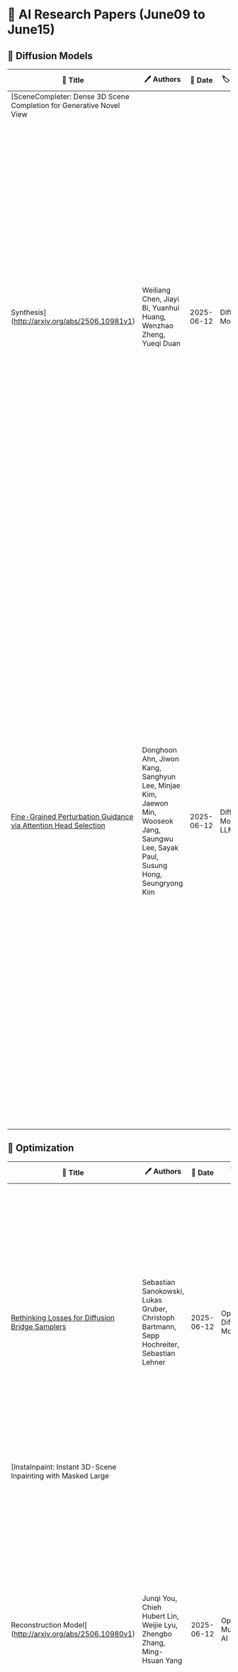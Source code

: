 # 📌 AI Research Papers (June09 to June15)

## 🔹 Diffusion Models

| 📄 Title | 🖊 Authors | 📅 Date | 🏷 Tags | 📜 Summary | 🔗 Link |
|---------|---------|---------|---------|---------|---------|
| [SceneCompleter: Dense 3D Scene Completion for Generative Novel View
  Synthesis](http://arxiv.org/abs/2506.10981v1) | Weiliang Chen, Jiayi Bi, Yuanhui Huang, Wenzhao Zheng, Yueqi Duan | 2025-06-12 | Diffusion Models | Generative models have gained significant attention in novel view synthesis (NVS) by alleviating the reliance on dense multi-view captures. However, existing methods typically fall into a conventional paradigm, where generative models first complete missing areas in 2D, followed by 3D recovery techniques to reconstruct the scene, which often results in overly smooth surfaces and distorted geometry, as generative models struggle to infer 3D structure solely from RGB data. In this paper, we propose SceneCompleter, a novel framework that achieves 3D-consistent generative novel view synthesis through dense 3D scene completion. SceneCompleter achieves both visual coherence and 3D-consistent generative scene completion through two key components: (1) a geometry-appearance dual-stream diffusion model that jointly synthesizes novel views in RGBD space; (2) a scene embedder that encodes a more holistic scene understanding from the reference image. By effectively fusing structural and textural information, our method demonstrates superior coherence and plausibility in generative novel view synthesis across diverse datasets. Project Page: https://chen-wl20.github.io/SceneCompleter | [🔗 Paper](http://arxiv.org/abs/2506.10981v1) |
| [Fine-Grained Perturbation Guidance via Attention Head Selection](http://arxiv.org/abs/2506.10978v1) | Donghoon Ahn, Jiwon Kang, Sanghyun Lee, Minjae Kim, Jaewon Min, Wooseok Jang, Saungwu Lee, Sayak Paul, Susung Hong, Seungryong Kim | 2025-06-12 | Diffusion Models, LLM | Recent guidance methods in diffusion models steer reverse sampling by perturbing the model to construct an implicit weak model and guide generation away from it. Among these approaches, attention perturbation has demonstrated strong empirical performance in unconditional scenarios where classifier-free guidance is not applicable. However, existing attention perturbation methods lack principled approaches for determining where perturbations should be applied, particularly in Diffusion Transformer (DiT) architectures where quality-relevant computations are distributed across layers. In this paper, we investigate the granularity of attention perturbations, ranging from the layer level down to individual attention heads, and discover that specific heads govern distinct visual concepts such as structure, style, and texture quality. Building on this insight, we propose "HeadHunter", a systematic framework for iteratively selecting attention heads that align with user-centric objectives, enabling fine-grained control over generation quality and visual attributes. In addition, we introduce SoftPAG, which linearly interpolates each selected head's attention map toward an identity matrix, providing a continuous knob to tune perturbation strength and suppress artifacts. Our approach not only mitigates the oversmoothing issues of existing layer-level perturbation but also enables targeted manipulation of specific visual styles through compositional head selection. We validate our method on modern large-scale DiT-based text-to-image models including Stable Diffusion 3 and FLUX.1, demonstrating superior performance in both general quality enhancement and style-specific guidance. Our work provides the first head-level analysis of attention perturbation in diffusion models, uncovering interpretable specialization within attention layers and enabling practical design of effective perturbation strategies. | [🔗 Paper](http://arxiv.org/abs/2506.10978v1) |
## 🔹 Optimization

| 📄 Title | 🖊 Authors | 📅 Date | 🏷 Tags | 📜 Summary | 🔗 Link |
|---------|---------|---------|---------|---------|---------|
| [Rethinking Losses for Diffusion Bridge Samplers](http://arxiv.org/abs/2506.10982v1) | Sebastian Sanokowski, Lukas Gruber, Christoph Bartmann, Sepp Hochreiter, Sebastian Lehner | 2025-06-12 | Optimization, Diffusion Models | Diffusion bridges are a promising class of deep-learning methods for sampling from unnormalized distributions. Recent works show that the Log Variance (LV) loss consistently outperforms the reverse Kullback-Leibler (rKL) loss when using the reparametrization trick to compute rKL-gradients. While the on-policy LV loss yields identical gradients to the rKL loss when combined with the log-derivative trick for diffusion samplers with non-learnable forward processes, this equivalence does not hold for diffusion bridges or when diffusion coefficients are learned. Based on this insight we argue that for diffusion bridges the LV loss does not represent an optimization objective that can be motivated like the rKL loss via the data processing inequality. Our analysis shows that employing the rKL loss with the log-derivative trick (rKL-LD) does not only avoid these conceptual problems but also consistently outperforms the LV loss. Experimental results with different types of diffusion bridges on challenging benchmarks show that samplers trained with the rKL-LD loss achieve better performance. From a practical perspective we find that rKL-LD requires significantly less hyperparameter optimization and yields more stable training behavior. | [🔗 Paper](http://arxiv.org/abs/2506.10982v1) |
| [InstaInpaint: Instant 3D-Scene Inpainting with Masked Large
  Reconstruction Model](http://arxiv.org/abs/2506.10980v1) | Junqi You, Chieh Hubert Lin, Weijie Lyu, Zhengbo Zhang, Ming-Hsuan Yang | 2025-06-12 | Optimization, Multimodal AI | Recent advances in 3D scene reconstruction enable real-time viewing in virtual and augmented reality. To support interactive operations for better immersiveness, such as moving or editing objects, 3D scene inpainting methods are proposed to repair or complete the altered geometry. However, current approaches rely on lengthy and computationally intensive optimization, making them impractical for real-time or online applications. We propose InstaInpaint, a reference-based feed-forward framework that produces 3D-scene inpainting from a 2D inpainting proposal within 0.4 seconds. We develop a self-supervised masked-finetuning strategy to enable training of our custom large reconstruction model (LRM) on the large-scale dataset. Through extensive experiments, we analyze and identify several key designs that improve generalization, textural consistency, and geometric correctness. InstaInpaint achieves a 1000x speed-up from prior methods while maintaining a state-of-the-art performance across two standard benchmarks. Moreover, we show that InstaInpaint generalizes well to flexible downstream applications such as object insertion and multi-region inpainting. More video results are available at our project page: https://dhmbb2.github.io/InstaInpaint_page/. | [🔗 Paper](http://arxiv.org/abs/2506.10980v1) |
## 🔹 Scaling Laws

| 📄 Title | 🖊 Authors | 📅 Date | 🏷 Tags | 📜 Summary | 🔗 Link |
|---------|---------|---------|---------|---------|---------|
| [How Well Can Reasoning Models Identify and Recover from Unhelpful
  Thoughts?](http://arxiv.org/abs/2506.10979v1) | Sohee Yang, Sang-Woo Lee, Nora Kassner, Daniela Gottesman, Sebastian Riedel, Mor Geva | 2025-06-12 | Scaling Laws, Security & Adversarial ML | Recent reasoning models show the ability to reflect, backtrack, and self-validate their reasoning, which is crucial in spotting mistakes and arriving at accurate solutions. A natural question that arises is how effectively models can perform such self-reevaluation. We tackle this question by investigating how well reasoning models identify and recover from four types of unhelpful thoughts: uninformative rambling thoughts, thoughts irrelevant to the question, thoughts misdirecting the question as a slightly different question, and thoughts that lead to incorrect answers. We show that models are effective at identifying most unhelpful thoughts but struggle to recover from the same thoughts when these are injected into their thinking process, causing significant performance drops. Models tend to naively continue the line of reasoning of the injected irrelevant thoughts, which showcases that their self-reevaluation abilities are far from a general "meta-cognitive" awareness. Moreover, we observe non/inverse-scaling trends, where larger models struggle more than smaller ones to recover from short irrelevant thoughts, even when instructed to reevaluate their reasoning. We demonstrate the implications of these findings with a jailbreak experiment using irrelevant thought injection, showing that the smallest models are the least distracted by harmful-response-triggering thoughts. Overall, our findings call for improvement in self-reevaluation of reasoning models to develop better reasoning and safer systems. | [🔗 Paper](http://arxiv.org/abs/2506.10979v1) |
